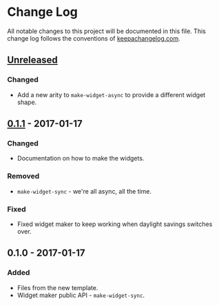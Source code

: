 # Change Log
All notable changes to this project will be documented in this file. This change log follows the conventions of [keepachangelog.com](http://keepachangelog.com/).

## [Unreleased]
### Changed
- Add a new arity to `make-widget-async` to provide a different widget shape.

## [0.1.1] - 2017-01-17
### Changed
- Documentation on how to make the widgets.

### Removed
- `make-widget-sync` - we're all async, all the time.

### Fixed
- Fixed widget maker to keep working when daylight savings switches over.

## 0.1.0 - 2017-01-17
### Added
- Files from the new template.
- Widget maker public API - `make-widget-sync`.

[Unreleased]: https://github.com/your-name/erdos.oauth/compare/0.1.1...HEAD
[0.1.1]: https://github.com/your-name/erdos.oauth/compare/0.1.0...0.1.1
